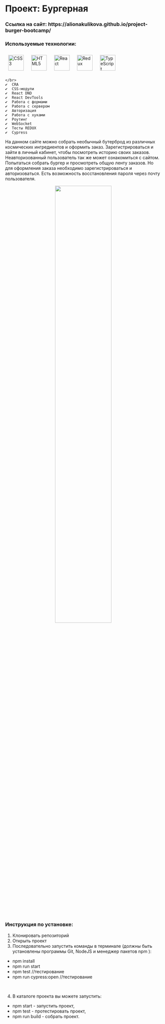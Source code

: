 # Проект: Бургерная
<h3>Cсылка на сайт: https://alionakulikova.github.io/project-burger-bootcamp/ </h3>

###  Используемые технологии:

<div align="left">   
<a href="https://www.w3schools.com/css/" target="_blank"><img style="margin: 10px" src="https://profilinator.rishav.dev/skills-assets/css3-original-wordmark.svg" alt="CSS3" height="50" /></a>  
<a href="https://en.wikipedia.org/wiki/HTML5" target="_blank"><img style="margin: 10px" src="https://profilinator.rishav.dev/skills-assets/html5-original-wordmark.svg" alt="HTML5" height="50" /></a>
 <a href="https://reactjs.org/" target="_blank"><img style="margin: 10px" src="https://profilinator.rishav.dev/skills-assets/react-original-wordmark.svg" alt="React" height="50" /></a>
<a href="https://redux.js.org/" target="_blank"><img style="margin: 10px" src="https://profilinator.rishav.dev/skills-assets/redux-original.svg" alt="Redux" height="50" /></a>  
<a href="https://www.typescriptlang.org/" target="_blank"><img style="margin: 10px" src="https://profilinator.rishav.dev/skills-assets/typescript-original.svg" alt="TypeScript" height="50" /></a>  
</div>

    </br>
    ✔️  CRA 
    ✔️  CSS-модули 
    ✔️  React DND
    ✔️  React DevTools
    ✔️  Работа с формами
    ✔️  Работа с сервером 
    ✔️  Авторизация 
    ✔️  Работа с хуками
    ✔️  Роутинг
    ✔️  WebSocket
    ✔️  Тесты REDUX
    ✔️  Cypress
     

<p>На данном сайте можно собрать необычный бутерброд из различных космических ингредиентов и оформить заказ. Зарегистрироваться и зайти в личный кабинет, чтобы посмотреть историю своих заказов. Неавторизованный пользователь так же может ознакомиться с сайтом. Попытаться собрать бургер и просмотреть общую ленту заказов. Но для оформления заказа необходимо зарегистрироваться и авторизоваться. Есть возможность восстановления пароля через почту пользователя. </p>



<div align="center">
<img src="https://sun9-5.userapi.com/impg/og-w5_GEf4jEny-wBCxpr7k4vWoM2GXoSV-RNw/yq__LpeBphc.jpg?size=1254x960&quality=95&sign=422177f86959bce03ce7d92368aa8a95&type=album" align="center" style="width: 60%" />
</div>  
  
  
### Инструкция по установке:
1. Клонировать репозиторий
2. Открыть проект
3. Последовательно запустить команды в терминале (должны быть установлены программы Git, NodeJS и менеджер пакетов npm ):
 - npm install
 - npm run start
 - npm test //тестирование
 - npm run cypress:open //тестирование
<br/>

4. В каталоге проекта вы можете запустить:
-	npm start - запустить проект,
-	npm test - протестировать проект,
-	npm run build - собрать проект.

